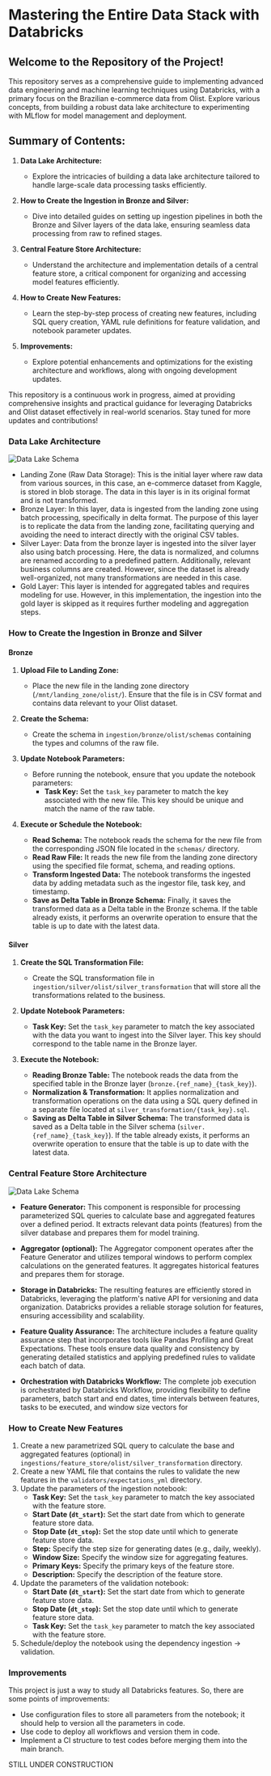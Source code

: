 # Mastering the Entire Data Stack with Databricks

## Welcome to the Repository of the Project!

This repository serves as a comprehensive guide to implementing advanced data engineering and machine learning techniques using Databricks, with a primary focus on the Brazilian e-commerce data from Olist. Explore various concepts, from building a robust data lake architecture to experimenting with MLflow for model management and deployment.

## Summary of Contents:

1. **Data Lake Architecture:**
   - Explore the intricacies of building a data lake architecture tailored to handle large-scale data processing tasks efficiently.

2. **How to Create the Ingestion in Bronze and Silver:**
   - Dive into detailed guides on setting up ingestion pipelines in both the Bronze and Silver layers of the data lake, ensuring seamless data processing from raw to refined stages.

3. **Central Feature Store Architecture:**
   - Understand the architecture and implementation details of a central feature store, a critical component for organizing and accessing model features efficiently.

4. **How to Create New Features:**
   - Learn the step-by-step process of creating new features, including SQL query creation, YAML rule definitions for feature validation, and notebook parameter updates.

5. **Improvements:**
   - Explore potential enhancements and optimizations for the existing architecture and workflows, along with ongoing development updates.

This repository is a continuous work in progress, aimed at providing comprehensive insights and practical guidance for leveraging Databricks and Olist dataset effectively in real-world scenarios. Stay tuned for more updates and contributions!



### Data Lake Architecture

![Data Lake Schema](https://github.com/jooaobrum/databricks-ml-lakehouse/blob/main/img/data-lake-schema.png)

- Landing Zone (Raw Data Storage): This is the initial layer where raw data from various sources, in this case, an e-commerce dataset from Kaggle, is stored in blob storage. The data in this layer is in its original format and is not transformed.
- Bronze Layer: In this layer, data is ingested from the landing zone using batch processing, specifically in delta format. The purpose of this layer is to replicate the data from the landing zone, facilitating querying and avoiding the need to interact directly with the original CSV tables.
- Silver Layer: Data from the bronze layer is ingested into the silver layer also using batch processing. Here, the data is normalized, and columns are renamed according to a predefined pattern. Additionally, relevant business columns are created. However, since the dataset is already well-organized, not many transformations are needed in this case.
- Gold Layer: This layer is intended for aggregated tables and requires modeling for use. However, in this implementation, the ingestion into the gold layer is skipped as it requires further modeling and aggregation steps.

### How to Create the Ingestion in Bronze and Silver

#### Bronze
1. **Upload File to Landing Zone:**
   - Place the new file in the landing zone directory (`/mnt/landing_zone/olist/`). Ensure that the file is in CSV format and contains data relevant to your Olist dataset.

2. **Create the Schema:**
   - Create the schema in `ingestion/bronze/olist/schemas` containing the types and columns of the raw file.

3. **Update Notebook Parameters:**
   - Before running the notebook, ensure that you update the notebook parameters:
     - **Task Key:** Set the `task_key` parameter to match the key associated with the new file. This key should be unique and match the name of the raw table.

4. **Execute or Schedule the Notebook:**
   - **Read Schema:** The notebook reads the schema for the new file from the corresponding JSON file located in the `schemas/` directory.
   - **Read Raw File:** It reads the new file from the landing zone directory using the specified file format, schema, and reading options.
   - **Transform Ingested Data:** The notebook transforms the ingested data by adding metadata such as the ingestor file, task key, and timestamp.
   - **Save as Delta Table in Bronze Schema:** Finally, it saves the transformed data as a Delta table in the Bronze schema. If the table already exists, it performs an overwrite operation to ensure that the table is up to date with the latest data.




#### Silver
1. **Create the SQL Transformation File:**
   - Create the SQL transformation file in `ingestion/silver/olist/silver_transformation` that will store all the transformations related to the business.

2. **Update Notebook Parameters:**
   - **Task Key:** Set the `task_key` parameter to match the key associated with the data you want to ingest into the Silver layer. This key should correspond to the table name in the Bronze layer.

3. **Execute the Notebook:**
   - **Reading Bronze Table:** The notebook reads the data from the specified table in the Bronze layer (`bronze.{ref_name}_{task_key}`).
   - **Normalization & Transformation:** It applies normalization and transformation operations on the data using a SQL query defined in a separate file located at       `silver_transformation/{task_key}.sql`.
   - **Saving as Delta Table in Silver Schema:** The transformed data is saved as a Delta table in the Silver schema (`silver.{ref_name}_{task_key}`). If the table already exists, it performs an overwrite operation to ensure that the table is up to date with the latest data.




### Central Feature Store Architecture

![Data Lake Schema](https://github.com/jooaobrum/databricks-ml-lakehouse/blob/main/img/feature-store-schema.png)


- **Feature Generator:** This component is responsible for processing parameterized SQL queries to calculate base and aggregated features over a defined period. It extracts relevant data points (features) from the silver database and prepares them for model training.

- **Aggregator (optional):** The Aggregator component operates after the Feature Generator and utilizes temporal windows to perform complex calculations on the generated features. It aggregates historical features and prepares them for storage.

- **Storage in Databricks:** The resulting features are efficiently stored in Databricks, leveraging the platform's native API for versioning and data organization. Databricks provides a reliable storage solution for features, ensuring accessibility and scalability.

- **Feature Quality Assurance:** The architecture includes a feature quality assurance step that incorporates tools like Pandas Profiling and Great Expectations. These tools ensure data quality and consistency by generating detailed statistics and applying predefined rules to validate each batch of data.

- **Orchestration with Databricks Workflow:** The complete job execution is orchestrated by Databricks Workflow, providing flexibility to define parameters, batch start and end dates, time intervals between features, tasks to be executed, and window size vectors for


### How to Create New Features

1. Create a new parametrized SQL query to calculate the base and aggregated features (optional) in `ingestions/feature_store/olist/silver_transformation` directory.
2. Create a new YAML file that contains the rules to validate the new features in the `validators/expectations_yml` directory.
3. Update the parameters of the ingestion notebook:
   - **Task Key:** Set the `task_key` parameter to match the key associated with the feature store.
   - **Start Date (`dt_start`):** Set the start date from which to generate feature store data.
   - **Stop Date (`dt_stop`):** Set the stop date until which to generate feature store data.
   - **Step:** Specify the step size for generating dates (e.g., daily, weekly).
   - **Window Size:** Specify the window size for aggregating features.
   - **Primary Keys:** Specify the primary keys of the feature store.
   - **Description:** Specify the description of the feature store.
4. Update the parameters of the validation notebook:
   - **Start Date (`dt_start`):** Set the start date from which to generate feature store data.
   - **Stop Date (`dt_stop`):** Set the stop date until which to generate feature store data.
   - **Task Key:** Set the `task_key` parameter to match the key associated with the feature store.
5. Schedule/deploy the notebook using the dependency ingestion -> validation.



### Improvements

This project is just a way to study all Databricks features. So, there are some points of improvements:

- Use configuration files to store all parameters from the notebook; it should help to version all the parameters in code.
- Use code to deploy all workflows and version them in code.
- Implement a CI structure to test codes before merging them into the main branch.


STILL UNDER CONSTRUCTION
